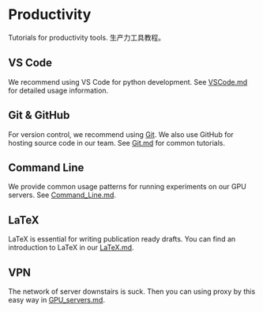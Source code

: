# Productivity
Tutorials for productivity tools. 生产力工具教程。

## VS Code

We recommend using VS Code for python development.
See [VSCode.md](VSCode.md) for detailed usage information.

## Git & GitHub

For version control, we recommend using [Git](https://git-scm.com).
We also use GitHub for hosting source code in our team.
See [Git.md](Git.md) for common tutorials.

## Command Line

We provide common usage patterns for running experiments
on our GPU servers.
See [Command_Line.md](Command_Line.md).

## LaTeX

LaTeX is essential for writing publication ready drafts.
You can find an introduction to LaTeX in our [LaTeX.md](LaTeX.md).

## VPN
The network of server downstairs is suck. Then you can using proxy by this easy way in [GPU_servers.md](GPU_servers.md).
